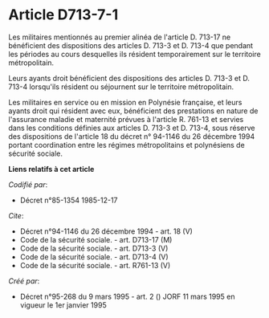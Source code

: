 # Article D713-7-1

Les militaires mentionnés au premier alinéa de l'article D. 713-17 ne bénéficient des dispositions des articles D. 713-3 et
D. 713-4 que pendant les périodes au cours desquelles ils résident temporairement sur le territoire métropolitain.

Leurs ayants droit bénéficient des dispositions des articles D. 713-3 et D. 713-4 lorsqu'ils résident ou séjournent sur le
territoire métropolitain.

Les militaires en service ou en mission en Polynésie française, et leurs ayants droit qui résident avec eux, bénéficient des
prestations en nature de l'assurance maladie et maternité prévues à l'article R. 761-13 et servies dans les conditions
définies aux articles D. 713-3 et D. 713-4, sous réserve des dispositions de l'article 18 du décret n° 94-1146 du 26 décembre
1994 portant coordination entre les régimes métropolitains et polynésiens de sécurité sociale.

**Liens relatifs à cet article**

_Codifié par_:

  - Décret n°85-1354 1985-12-17

_Cite_:

  - Décret n°94-1146 du 26 décembre 1994 - art. 18 (V)
  - Code de la sécurité sociale. - art. D713-17 (M)
  - Code de la sécurité sociale. - art. D713-3 (V)
  - Code de la sécurité sociale. - art. D713-4 (V)
  - Code de la sécurité sociale. - art. R761-13 (V)

_Créé par_:

  - Décret n°95-268 du 9 mars 1995 - art. 2 () JORF 11 mars 1995 en vigueur le 1er janvier 1995
